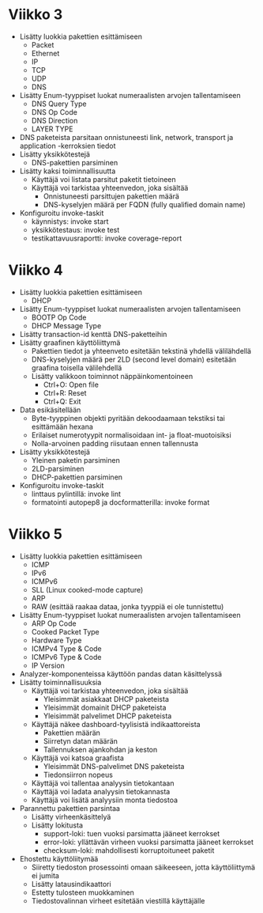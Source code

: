 # Viikko 3
- Lisätty luokkia pakettien esittämiseen
    - Packet
    - Ethernet
    - IP
    - TCP
    - UDP
    - DNS
- Lisätty Enum-tyyppiset luokat numeraalisten arvojen tallentamiseen
    - DNS Query Type
    - DNS Op Code
    - DNS Direction
    - LAYER TYPE
- DNS paketeista parsitaan onnistuneesti link, network, transport ja application -kerroksien tiedot
- Lisätty yksikkötestejä
    - DNS-pakettien parsiminen
- Lisätty kaksi toiminnallisuutta
    - Käyttäjä voi listata parsitut paketit tietoineen
    - Käyttäjä voi tarkistaa yhteenvedon, joka sisältää
        - Onnistuneesti parsittujen pakettien määrä
        - DNS-kyselyjen määrä per FQDN (fully qualified domain name)
- Konfiguroitu invoke-taskit
    - käynnistys: invoke start
    - yksikkötestaus: invoke test
    - testikattavuusraportti: invoke coverage-report

# Viikko 4
- Lisätty luokkia pakettien esittämiseen
    - DHCP
- Lisätty Enum-tyyppiset luokat numeraalisten arvojen tallentamiseen
    - BOOTP Op Code
    - DHCP Message Type
- Lisätty transaction-id kenttä DNS-paketteihin
- Lisätty graafinen käyttöliittymä
    - Pakettien tiedot ja yhteenveto esitetään tekstinä yhdellä välilähdellä
    - DNS-kyselyjen määrä per 2LD (second level domain) esitetään graafina toisella välilehdellä
    - Lisätty valikkoon toiminnot näppäinkomentoineen
        - Ctrl+O: Open file
        - Ctrl+R: Reset
        - Ctrl+Q: Exit
- Data esikäsitellään
    - Byte-tyyppinen objekti pyritään dekoodaamaan tekstiksi tai esittämään hexana
    - Erilaiset numerotyypit normalisoidaan int- ja float-muotoisiksi
    - Nolla-arvoinen padding riisutaan ennen tallennusta
- Lisätty yksikkötestejä
    - Yleinen paketin parsiminen
    - 2LD-parsiminen
    - DHCP-pakettien parsiminen
- Konfiguroitu invoke-taskit 
    - linttaus pylintillä: invoke lint
    - formatointi autopep8 ja docformatterilla: invoke format

# Viikko 5
- Lisätty luokkia pakettien esittämiseen
    - ICMP
    - IPv6
    - ICMPv6
    - SLL (Linux cooked-mode capture)
    - ARP
    - RAW (esittää raakaa dataa, jonka tyyppiä ei ole tunnistettu)
- Lisätty Enum-tyyppiset luokat numeraalisten arvojen tallentamiseen
    - ARP Op Code
    - Cooked Packet Type
    - Hardware Type
    - ICMPv4 Type & Code
    - ICMPv6 Type & Code
    - IP Version
- Analyzer-komponenteissa käyttöön pandas datan käsittelyssä
- Lisätty toiminnallisuuksia
    - Käyttäjä voi tarkistaa yhteenvedon, joka sisältää
        - Yleisimmät asiakkaat DHCP paketeista
        - Yleisimmät domainit DHCP paketeista
        - Yleisimmät palvelimet DHCP paketeista
    - Käyttäjä näkee dashboard-tyylisistä indikaattoreista
        - Pakettien määrän
        - Siirretyn datan määrän
        - Tallennuksen ajankohdan ja keston
    - Käyttäjä voi katsoa graafista
        - Yleisimmät DNS-palvelimet DNS paketeista
        - Tiedonsiirron nopeus
    - Käyttäjä voi tallentaa analyysin tietokantaan
    - Käyttäjä voi ladata analyysin tietokannasta
    - Käyttäjä voi lisätä analyysiin monta tiedostoa
- Parannettu pakettien parsintaa
    - Lisätty virheenkäsittelyä
    - Lisätty lokitusta
        - support-loki: tuen vuoksi parsimatta jääneet kerrokset
        - error-loki: yllättävän virheen vuoksi parsimatta jääneet kerrokset
        - checksum-loki: mahdollisesti korruptoituneet paketit
- Ehostettu käyttöliitymää
    - Siiretty tiedoston prosessointi omaan säikeeseen, jotta käyttöliittymä ei jumita
    - Lisätty latausindikaattori
    - Estetty tulosteen muokkaminen
    - Tiedostovalinnan virheet esitetään viestillä käyttäjälle